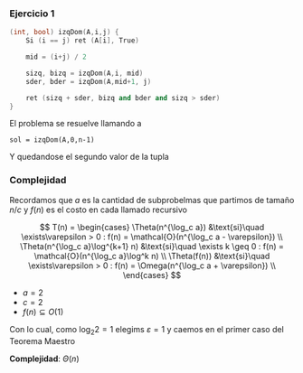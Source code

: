 ### Ejercicio 1

```c++
(int, bool) izqDom(A,i,j) {
    Si (i == j) ret (A[i], True)

    mid = (i+j) / 2

    sizq, bizq = izqDom(A,i, mid)
    sder, bder = izqDom(A,mid+1, j)

    ret (sizq + sder, bizq and bder and sizq > sder)
}
```

El problema se resuelve llamando a
```
sol = izqDom(A,0,n-1)
```
Y quedandose el segundo valor de la tupla

### Complejidad

Recordamos que $a$ es la cantidad de subprobelmas que partimos de tamaño $n/c$ y $f(n)$ es el costo en cada llamado recursivo

$$
T(n) = \begin{cases}
\Theta(n^{\log_c a}) &\text{si}\quad  \exists\varepsilon > 0 : f(n) = \mathcal{O}(n^{\log_c a - \varepsilon}) \\
\Theta(n^{\log_c a}\log^{k+1} n) &\text{si}\quad \exists k \geq 0 : f(n) = \mathcal{O}(n^{\log_c a}\log^k n) \\
\Theta(f(n)) &\text{si}\quad  \exists\varepsilon > 0 : f(n) = \Omega(n^{\log_c a + \varepsilon}) \\
\end{cases}
$$


- $a = 2$
- $c = 2$
- $f(n) \subseteq O(1)$

Con lo cual, como $\log_2 2 = 1$ elegims $\varepsilon = 1$ y caemos en el primer caso del Teorema Maestro

**Complejidad**: $\Theta(n)$